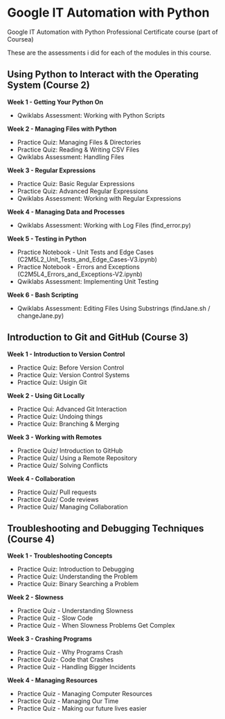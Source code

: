 # Google IT Automation with Python
Google IT Automation with Python Professional Certificate course (part of Coursea)

These are the assessments i did for each of the modules in this course.

## Using Python to Interact with the Operating System (Course 2)

**Week 1 - Getting Your Python On**
- Qwiklabs Assessment: Working with Python Scripts

**Week 2 - Managing Files with Python**
- Practice Quiz: Managing Files & Directories
- Practice Quiz: Reading & Writing CSV Files
- Qwiklabs Assessment: Handling Files

**Week 3 - Regular Expressions**
- Practice Quiz: Basic Regular Expressions
- Practice Quiz: Advanced Regular Expressions
- Qwiklabs Assessment: Working with Regular Expressions

**Week 4 - Managing Data and Processes**
- Qwiklabs Assessment: Working with Log Files (find_error.py)

**Week 5 - Testing in Python**
- Practice Notebook - Unit Tests and Edge Cases (C2M5L2_Unit_Tests_and_Edge_Cases-V3.ipynb)
- Practice Notebook - Errors and Exceptions (C2M5L4_Errors_and_Exceptions-V2.ipynb)
- Qwiklabs Assessment: Implementing Unit Testing

**Week 6 - Bash Scripting**
- Qwiklabs Assessment: Editing Files Using Substrings (findJane.sh / changeJane.py)


## Introduction to Git and GitHub (Course 3)

**Week 1 - Introduction to Version Control**
- Practice Quiz: Before Version Control
- Practice Quiz: Version Control Systems
- Practice Quiz: Usigin Git

**Week 2 - Using Git Locally** 
- Practice Qui: Advanced Git Interaction
- Practice Quiz: Undoing things
- Practice Quiz: Branching & Merging

**Week 3 - Working with Remotes**
- Practice Quiz/ Introduction to GitHub
- Practice Quiz/ Using a Remote Repository
- Practice Quiz/ Solving Conflicts

**Week 4 - Collaboration**
- Practice Quiz/ Pull requests
- Practice Quiz/ Code reviews
- Practice Quiz/ Managing Collaboration

## Troubleshooting and Debugging Techniques (Course 4)

**Week 1 - Troubleshooting Concepts**
- Practice Quiz: Introduction to Debugging
- Practice Quiz: Understanding the Problem
- Practice Quiz: Binary Searching a Problem

**Week 2 - Slowness**
- Practice Quiz - Understanding Slowness
- Practice Quiz - Slow Code
- Practice Quiz - When Slowness Problems Get Complex

**Week 3 - Crashing Programs**
- Practice Quiz - Why Programs Crash
- Practice Quiz- Code that Crashes
- Practice Quiz - Handling Bigger Incidents

**Week 4 - Managing Resources**
- Practice Quiz - Managing Computer Resources
- Practice Quiz - Managing Our Time
- Practice Quiz - Making our future lives easier


